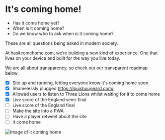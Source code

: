 # It's coming home!
* Has it come home yet?
* When is it coming home?
* Do we know who to ask when is it coming home?

These are all questions being asked in modern society.

At hasitcomehome.com, we’re building a new kind of experience. One that lives on your device and built for the way you live today.

We are all about transparency, so check out our transparent roadmap below:
- [x] Site up and running, letting everyone know it's coming home soon
- [x] Shamelessly plugged https://louisbougeard.com/
- [x] Allowed users to listen to Three Lions whilst waiting for it to come home
- [x] Live score of the England semi-final
- [ ] Live score of the England final
- [ ] Make the site into a PWA
- [ ] Have a player retweet about the site
- [ ] It come home

![Image of it coming home](https://hasitcomehome.com/bg.jpg)
